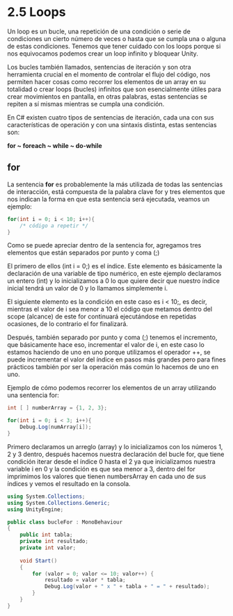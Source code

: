 # 2.5 Loops

Un loop es un bucle, una repetición de una condición o serie de condiciones un cierto número de veces o hasta que se cumpla una o alguna de estas condiciones. Tenemos que tener cuidado con los loops porque si nos equivocamos podemos crear un loop infinito y bloquear Unity.

Los bucles también llamados, sentencias de iteración y son otra herramienta crucial en el momento de controlar el flujo del código, nos permiten hacer cosas como recorrer los elementos de un array en su totalidad o crear loops (bucles) infinitos que son esencialmente útiles para crear movimientos en pantalla, en otras palabras, estas sentencias se repiten a sí mismas mientras se cumpla una condición.

En C# existen cuatro tipos de sentencias de iteración, cada una con sus características de operación y con una sintaxis distinta, estas sentencias son:

**for ~ foreach ~ while ~ do-while**

## for
La sentencia **for** es probablemente la más utilizada de todas las sentencias de interacción, está compuesta de la palabra clave for y tres elementos que nos indican la forma en que esta sentencia será ejecutada, veamos un ejemplo:

````C#
for(int i = 0; i < 10; i++){
	/* código a repetir */
}
````

Como se puede apreciar dentro de la sentencia for, agregamos tres elementos que están separados por punto y coma (;)

El primero de ellos (int i = 0;) es el índice. Este elemento es básicamente la declaración de una variable de tipo numérico, en este ejemplo declaramos un entero (int) y lo inicializamos a 0 lo que quiere decir que nuestro índice inicial tendrá un valor de 0 y lo llamamos simplemente i.

El siguiente elemento es la condición en este caso es i < 10;, es decir, mientras el valor de i sea menor a 10 el código que metamos dentro del scope (alcance) de este for continuará ejecutándose en repetidas ocasiones, de lo contrario el for finalizará.

Después, también separado por punto y coma (;) tenemos el incremento, que básicamente hace eso, incrementar el valor de i, en este caso lo estamos haciendo de uno en uno porque utilizamos el operador ++, se puede incrementar el valor del índice en pasos más grandes pero para fines prácticos también por ser la operación más común lo hacemos de uno en uno.

Ejemplo de cómo podemos recorrer los elementos de un array utilizando una sentencia for:

````C#
int [ ] numberArray = {1, 2, 3};

for(int i = 0; i < 3; i++){
	Debug.Log(numArray[i]);
} 
````

Primero declaramos un arreglo (array) y lo inicializamos con los números 1, 2 y 3 dentro, después hacemos nuestra declaración del bucle for, que tiene condición iterar desde el índice 0 hasta el 2 ya que inicializamos nuestra variable i en 0 y la condición es que sea menor a 3, dentro del for imprimimos los valores que tienen numbersArray en cada uno de sus índices y vemos el resultado en la consola.

````C#
using System.Collections;
using System.Collections.Generic;
using UnityEngine;

public class bucleFor : MonoBehaviour
{
    public int tabla;
    private int resultado;
    private int valor;
    
    void Start()
    {
        for (valor = 0; valor <= 10; valor++) {
            resultado = valor * tabla;
            Debug.Log(valor + " x " + tabla + " = " + resultado);
        }
    }
}
````

